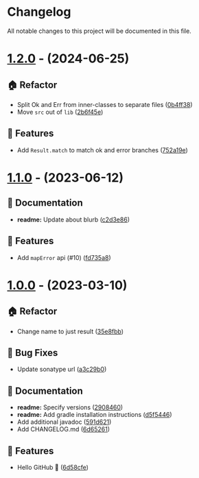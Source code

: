 # Changelog

All notable changes to this project will be documented in this file.

# [1.2.0](https://github.com/favware/java-result/compare/v1.1.0...v1.2.0) - (2024-06-25)

## 🏠 Refactor

- Split Ok and Err from inner-classes to separate files ([0b4ff38](https://github.com/favware/java-result/commit/0b4ff38189d0ebb809e0096eb1d6e9d5ed25cb5b))
- Move `src` out of `lib` ([2b6f45e](https://github.com/favware/java-result/commit/2b6f45ef23fc115ed294b9d00e9f1e16fae49343))

## 🚀 Features

- Add `Result.match` to match ok and error branches ([752a19e](https://github.com/favware/java-result/commit/752a19e0fb8ea56145287033c519b40e9409565f))

# [1.1.0](https://github.com/favware/java-result/compare/v1.0.0...v1.1.0) - (2023-06-12)

## 📝 Documentation

- **readme:** Update about blurb ([c2d3e86](https://github.com/favware/java-result/commit/c2d3e8699c7f2e81bb0370a8bf43fef530c7c6bc))

## 🚀 Features

- Add `mapError` api (#10) ([fd735a8](https://github.com/favware/java-result/commit/fd735a87fbb5bd13b2cc13ade7bca6dba677cec7))

# [1.0.0](https://github.com/favware/java-result/tree/1.0.0) - (2023-03-10)

## 🏠 Refactor

- Change name to just result ([35e8fbb](https://github.com/favware/java-result/commit/35e8fbb64dc28d8883a43b363590e502a5bdc035))

## 🐛 Bug Fixes

- Update sonatype url ([a3c29b0](https://github.com/favware/java-result/commit/a3c29b0df4e274aaab1d74882ef156d4ddafe175))

## 📝 Documentation

- **readme:** Specify versions ([2908460](https://github.com/favware/java-result/commit/2908460fc6787384bb04efa21cf2c5b84263e319))
- **readme:** Add gradle installation instructions ([d5f5446](https://github.com/favware/java-result/commit/d5f54465c1b4a9f5cc92838fb0282feb842aa851))
- Add additional javadoc ([591d621](https://github.com/favware/java-result/commit/591d6217e883111c9300c5049c4fcdce8e2be67a))
- Add CHANGELOG.md ([6d65261](https://github.com/favware/java-result/commit/6d65261d4c4aa90114d4df00c4b5937e127fc9a4))

## 🚀 Features

- Hello GitHub 🎉 ([6d58cfe](https://github.com/favware/java-result/commit/6d58cfedd86a77f5bbbed47c4b29da4d7d93aa19))

